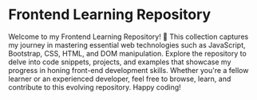# Frontend Learning Repository

Welcome to my Frontend Learning Repository! 🚀 This collection captures my journey in mastering essential web technologies such as JavaScript, Bootstrap, CSS, HTML, and DOM manipulation. Explore the repository to delve into code snippets, projects, and examples that showcase my progress in honing front-end development skills. Whether you're a fellow learner or an experienced developer, feel free to browse, learn, and contribute to this evolving repository. Happy coding!
